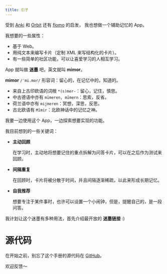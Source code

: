 ```yaml
---
title: 引子
---
```


受到 [Anki](https://apps.ankiweb.net/)
和 [Orbit](https://withorbit.com)
还有 [flomo](https://flomoapp.com) 的启发，
我也想做一个辅助记忆的 App。

我想要的一些属性：

- 基于 Web。
- 用纯文本来编写卡片（定制 XML 来写结构化的卡片）。
- 有一些简单的社区功能，可以让喜爱学习的人相互学习。

App 就叫做 **迷墨** 吧，英文就叫 **mimor**。

**mimor** `/ˈmi.mor/` 形容词：留心的，在记忆中的，知道的。

- 来自上古印欧语的词根 `*(s)mer-`：留心，记住，慎思。
- 中古德语中亦有 `mīmeren, mīmern`：思索，反省。
- 荷兰语中亦有 `mijmeren`：冥想，深思，反思。
- 古北欧语有 `Mīmir`：北欧神话中的记忆之神。

我要一边使用这个 App，一边探索想要实现的功能。

我目前想到的一些关键词：

- **主动回顾**

  在学习时，主动地将想要记住的重点拆解为问答卡片，可以在之后作为测试来回顾。

- **间隔重复**

  在回顾时，卡片将被分散于时间，并且间隔逐渐稀疏，以此来形成长期记忆。

- **自我推荐**

  想要专注于某件事时，也许可以设置一个小闹钟，但是，提醒自己的，是一段问答。

我计划让这个迷墨有多种用法，首先介绍最开放的 **迷墨链接** :)

# 源代码

在开始之前，别忘了这个手册的源代码在 [GitHub](https://github.com/mimor-official/mimor/tree/master/public/contents/manual)。

欢迎反馈～
